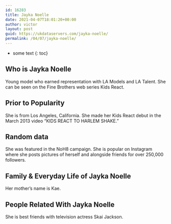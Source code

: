 ```yaml
---
id: 16283
title: Jayka Noelle
date: 2021-04-07T18:01:20+00:00
author: victor
layout: post
guid: https://ukdataservers.com/jayka-noelle/
permalink: /04/07/jayka-noelle/
---
```


* some text
{: toc}


## Who is Jayka Noelle



Young model who earned representation with LA Models and LA Talent. She can be seen on the Fine Brothers web series Kids React. 

                
                
                
## Prior to Popularity



She is from Los Angeles, California. She made her Kids React debut in the March 2013 video &#8220;KIDS REACT TO HARLEM SHAKE.&#8221; 

                
                
                
## Random data



She was featured in the NoH8 campaign. She is popular on Instagram where she posts pictures of herself and alongside friends for over 250,000 followers. 

                
                
                
## Family & Everyday Life of Jayka Noelle



Her mother&#8217;s name is Kae. 

                
                
                
## People Related With Jayka Noelle



She is best friends with television actress Skai Jackson. 

                
              
            
          
          
          